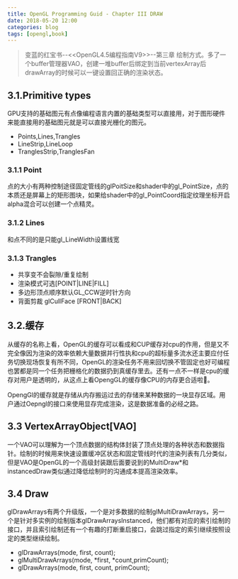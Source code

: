 ```yaml
---
title: OpenGL Programming Guid - Chapter III DRAW
date: 2018-05-20 12:00
categories: blog
tags: [opengl,book]
---
```

> 变蓝的红宝书--<<OpenGL4.5编程指南V9>>--第三章 绘制方式。多了一个buffer管理器VAO，创建一堆buffer后绑定到当前vertexArray后drawArray的时候可以一键设置回正确的渲染状态。

## 3.1.Primitive types
GPU支持的基础图元有点像编程语言内置的基础类型可以直接用，对于图形硬件来能直接用的基础图元就是可以直接光栅化的图元。
- Points,Lines,Trangles
- LineStrip,LineLoop
- TranglesStrip,TranglesFan

### 3.1.1 Point
点的大小有两种控制途径固定管线的glPoitSize和shader中的gl_PointSize，点的本质还是屏幕上的矩形图块，如果给shader中的gl_PointCoord指定纹理坐标开启alpha混合可以创建一个点精灵。

### 3.1.2 Lines
和点不同的是只能gl_LineWidth设置线宽

### 3.1.3 Trangles
- 共享变不会裂隙/重复绘制
- 渲染模式可选[POINT|LINE|FILL]
- 多边形顶点顺序默认GL_CCW逆时针方向
- 背面剪裁 glCullFace [FRONT|BACK]

## 3.2.缓存
从缓存的名称上看，OpenGL的缓存可以看成和CUP缓存对cpu的作用，但是又不完全像因为渲染的效率依赖大量数据并行性执和cpu的超标量多流水还主要应付任务切换现场恢复有所不同，OpenGL的渲染任务不用来回切换不管固定也好可编程也罢都是同一个任务把栅格化的数据扔到真缓存里去。还有一点不一样是cpu的缓存对用户是透明的，从这点上看OpengGL的缓存像CPU的内存更合适啦🐶。

OpengGl的缓存就是存储从内存搬运过去的存储来某种数据的一块显存区域。用户通过Oepngl的接口来使用显存完成渲染，这是数据准备的必经之路。

## 3.3 VertexArrayObject[VAO]
一个VAO可以理解为一个顶点数据的结构体封装了顶点处理的各种状态和数据指针。绘制的时候用来快速设置缓冲区状态和固定管线时代的渲染列表有几分类似，但是VAO是OpenGL的一个高级封装跟后面要说到的MultiDraw*和instancedDraw类似通过降低绘制时的沟通成本提高渲染效率。

## 3.4 Draw

glDrawArrays有两个升级版，一个是对多数据的绘制glMultiDrawArrays，另一个是针对多实例的绘制版本glDrawArraysInstanced，他们都有对应的索引绘制的接口，并且索引绘制还有一个有趣的打断重启接口，会跳过指定的索引继续按照设定的类型继续绘制。

- glDrawArrays(mode, first, count);
- glMultiDrawArrays(mode, *first, *count,primCount);
- glDrawArrays(mode, first, count, primCount);
